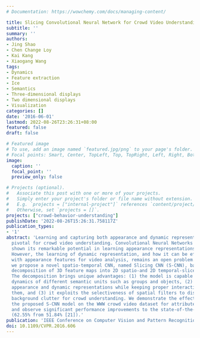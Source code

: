 ```yaml
---
# Documentation: https://wowchemy.com/docs/managing-content/

title: Slicing Convolutional Neural Network for Crowd Video Understanding
subtitle: ''
summary: ''
authors:
- Jing Shao
- Chen Change Loy
- Kai Kang
- Xiaogang Wang
tags:
- Dynamics
- Feature extraction
- Ice
- Semantics
- Three-dimensional displays
- Two dimensional displays
- Visualization
categories: []
date: '2016-06-01'
lastmod: 2022-08-26T23:26:31+08:00
featured: false
draft: false

# Featured image
# To use, add an image named `featured.jpg/png` to your page's folder.
# Focal points: Smart, Center, TopLeft, Top, TopRight, Left, Right, BottomLeft, Bottom, BottomRight.
image:
  caption: ''
  focal_point: ''
  preview_only: false

# Projects (optional).
#   Associate this post with one or more of your projects.
#   Simply enter your project's folder or file name without extension.
#   E.g. `projects = ["internal-project"]` references `content/project/deep-learning/index.md`.
#   Otherwise, set `projects = []`.
projects: ["crowd-behavior-understanding"]
publishDate: '2022-08-26T15:26:31.758117Z'
publication_types:
- '1'
abstract: 'Learning and capturing both appearance and dynamic representations are
  pivotal for crowd video understanding. Convolutional Neural Networks (CNNs) have
  shown its remarkable potential in learning appearance representations from images.
  However, the learning of dynamic representation, and how it can be effectively combined
  with appearance features for video analysis, remains an open problem. In this study,
  we propose a novel spatio-temporal CNN, named Slicing CNN (S-CNN), based on the
  decomposition of 3D feature maps into 2D spatio-and 2D temporal-slices representations.
  The decomposition brings unique advantages: (1) the model is capable of capturing
  dynamics of different semantic units such as groups and objects, (2) it learns separated
  appearance and dynamic representations while keeping proper interactions between
  them, and (3) it exploits the selectiveness of spatial filters to discard irrelevant
  background clutter for crowd understanding. We demonstrate the effectiveness of
  the proposed S-CNN model on the WWW crowd video dataset for attribute recognition
  and observe significant performance improvements to the state-of-the-art methods
  (62.55% from 51.84% [21]).'
publication: 'IEEE Conference on Computer Vision and Pattern Recognition (**CVPR**), <span style="color:red">**Spotlight**</span>, 2016'
doi: 10.1109/CVPR.2016.606
---
```

